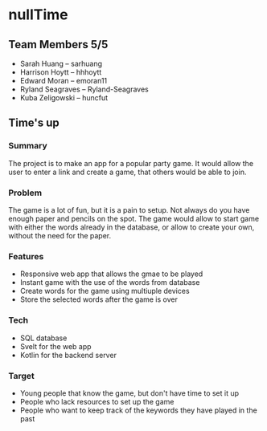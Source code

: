 # nullTime

## Team Members 5/5
* Sarah Huang – sarhuang
* Harrison Hoytt – hhhoytt
* Edward Moran – emoran11 
* Ryland Seagraves – Ryland-Seagraves
* Kuba Zeligowski – huncfut

## Time's up

### Summary
The project is to make an app for a popular party game. It would allow the user to enter a link and create a game, that others would be able to join.

### Problem
The game is a lot of fun, but it is a pain to setup. Not always do you have enough paper and pencils on the spot. The game would allow to start game with either the words already in the database, or allow to create your own, without the need for the paper.

### Features
* Responsive web app that allows the gmae to be played
* Instant game with the use of the words from database
* Create words for the game using multiuple devices
* Store the selected words after the game is over

### Tech
* SQL database
* Svelt for the web app
* Kotlin for the backend server

### Target
* Young people that know the game, but don't have time to set it up
* People who lack resources to set up the game
* People who want to keep track of the keywords they have played in the past
